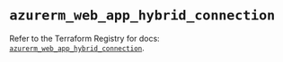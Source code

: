# `azurerm_web_app_hybrid_connection`

Refer to the Terraform Registry for docs: [`azurerm_web_app_hybrid_connection`](https://registry.terraform.io/providers/hashicorp/azurerm/3.90.0/docs/resources/web_app_hybrid_connection).
